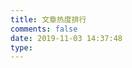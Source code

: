```yaml
---
title: 文章热度排行
comments: false
date: 2019-11-03 14:37:48
type:
---
```


<div id="top" style="margin-top:80px;">

</div>

<!-- Firebase App (the core Firebase SDK) is always required and must be listed first -->
<script src="https://www.gstatic.com/firebasejs/4.6.0/firebase-app.js"></script>

<!-- Add Firebase products that you want to use -->
<script src="https://www.gstatic.com/firebasejs/4.6.0/firebase-auth.js"></script>
<script src="https://www.gstatic.com/firebasejs/4.6.0/firebase-database.js"></script>

<script src="https://www.gstatic.com/firebasejs/4.6.0/firebase-firestore.js"></script>

<script>
  
  firebase.initializeApp({
      apiKey: 'AIzaSyDHD_PQ305bIqPrqf-orffWOZEeFRpGiPA', //你的apiKey
      projectId: 'xu-blog'  //你的projectId
   })
  
   var title= '';
   var count = 0;
   var url = '';
   const db = firebase.firestore();
   var collection =  'articles'; //主题配置文件配置的collection //{{ theme.firestore.collection }}';
   db.collection(collection).orderBy('count', 'desc').limit(10).get().then((querySnapshot) => {
       querySnapshot.forEach((doc) => {
       //  console.log(doc.id, " => ", doc.data());
           title = doc.id;
           count = doc.data().count;
           url = doc.data().url;
           var content="<h5><p>"+"<font color='#1C1C1C'>"+"【文章热度: "+count+" ℃】"+"</font>" + '&emsp;&emsp;' + "<span'><a href='"+url+"'>"+title+"</a></span>"+"</p></h5>";
           document.getElementById("top").innerHTML+=content
       });
   });

</script>
